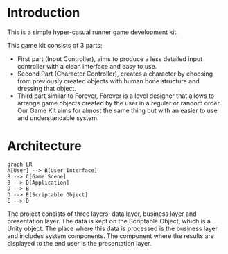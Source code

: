 # Introduction
This is a simple hyper-casual runner game development kit.

This game kit consists of 3 parts:
- First part (Input Controller), aims to produce a less detailed input controller with a clean interface and easy to use. 
- Second Part (Character Controller), creates a character by choosing from previously created objects with human bone structure and dressing that object. 
- Third part similar to Forever, Forever  is a level designer that allows to arrange game objects created by the user in a regular or random order. Our Game Kit aims for almost the same thing but with an easier to use and understandable system.

#  Architecture
```mermaid
graph LR
A[User] --> B[User Interface]
B --> C[Game Scene]
B --> D[Application]
D --> B
D --> E[Scriptable Object]
E --> D
```
The project consists of three layers: data layer, business layer and presentation layer. The data is kept on the Scriptable Object, which is a Unity object. The place where this data is processed is the business layer and includes system components. The component where the results are displayed to the end user is the presentation layer.

